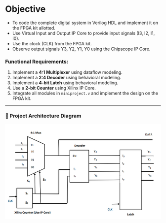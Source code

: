 # Objective

- To code the complete digital system in Verilog HDL and implement it on the FPGA kit allotted.
- Use Virtual Input and Output IP Core to provide input signals (I3, I2, I1, I0).
- Use the clock (CLK) from the FPGA kit.
- Observe output signals Y3, Y2, Y1, Y0 using the Chipscope IP Core.

### Functional Requirements:

1. Implement a **4:1 Multiplexer** using dataflow modeling.
2. Implement a **2:4 Decoder** using behavioral modeling.
3. Implement a **4-bit Latch** using behavioral modeling.
4. Use a **2-bit Counter** using Xilinx IP Core.
5. Integrate all modules in `miniproject.v` and implement the design on the FPGA kit.

---

### 🔷 Project Architecture Diagram

![Project Diagram](./01_Objective/project-diagram.png)


